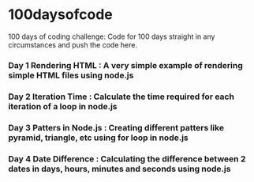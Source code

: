 # 100daysofcode
100 days of coding challenge: Code for 100 days straight in any circumstances and push the code here.

### Day 1 Rendering HTML : A very simple example of rendering simple HTML files using node.js

### Day 2 Iteration Time : Calculate the time required for each iteration of a loop in node.js

### Day 3 Patters in Node.js : Creating different patters like pyramid, triangle, etc using for loop in node.js

### Day 4 Date Difference : Calculating the difference between 2 dates in days, hours, minutes and seconds using node.js
